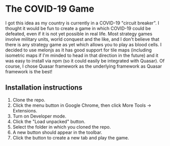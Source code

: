# The COVID-19 Game
I got this idea as my country is currently in a COVID-19 "circuit breaker". I thought it would be fun to create a game in which COVID-19 could be defeated, even if it is not yet possible in real life. Most strategy games involve military units, world conquest and the like, and I don't believe that there is any strategy game as yet which allows you to play as blood cells. I decided to use melonjs as it has good support for tile maps (including isometric maps if I'm minded to head in that direction in the future) and it was easy to install via npm (so it could easily be integrated with Quasar). Of course, I chose Quasar framework as the underlying framework as Quasar framework is the best!
## Installation instructions
1. Clone the repo.
2. Click the menu button in Google Chrome, then click More Tools -> Extensions.
3. Turn on Developer mode.
4. Click the "Load unpacked" button.
5. Select the folder in which you cloned the repo.
6. A new button should appear in the toolbar.
7. Click the button to create a new tab and play the game.